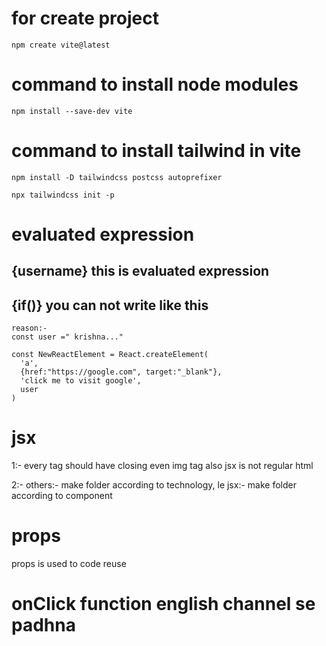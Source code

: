 # for create project
`
npm create vite@latest
`
# command to install node modules

`
npm install --save-dev vite
`

# command to install tailwind in vite
`
npm install -D tailwindcss postcss autoprefixer
`

`
npx tailwindcss init -p
`

# evaluated expression
## {username} this is evaluated expression
## {if()} you can not write like this


```
reason:-
const user =" krishna..."

const NewReactElement = React.createElement(
  'a',
  {href:"https://google.com", target:"_blank"},
  'click me to visit google',
  user
)
```

# jsx

1:- every tag should have closing even img tag also jsx is not regular html

2:- others:- make folder according to technology, le jsx:- make folder according to component

# props

props is used to code reuse

# onClick function english channel se padhna